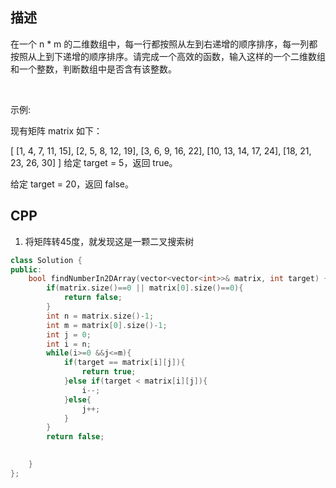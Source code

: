 ## 描述

在一个 n * m 的二维数组中，每一行都按照从左到右递增的顺序排序，每一列都按照从上到下递增的顺序排序。请完成一个高效的函数，输入这样的一个二维数组和一个整数，判断数组中是否含有该整数。

 

示例:

现有矩阵 matrix 如下：

[
  [1,   4,  7, 11, 15],
  [2,   5,  8, 12, 19],
  [3,   6,  9, 16, 22],
  [10, 13, 14, 17, 24],
  [18, 21, 23, 26, 30]
]
给定 target = 5，返回 true。

给定 target = 20，返回 false。


## CPP

1. 将矩阵转45度，就发现这是一颗二叉搜索树

```cpp
class Solution {
public:
    bool findNumberIn2DArray(vector<vector<int>>& matrix, int target) {
        if(matrix.size()==0 || matrix[0].size()==0){
            return false;
        }
        int n = matrix.size()-1;
        int m = matrix[0].size()-1;
        int j = 0;
        int i = n;
        while(i>=0 &&j<=m){
            if(target == matrix[i][j]){
                return true;
            }else if(target < matrix[i][j]){
                i--;
            }else{
                j++;
            }
        }
        return false;
        

    }
};

```